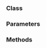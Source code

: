 <!-- @id NTeuc79t13wauV9gLc2LZX -->
### Class

<!-- @id rwW1uoMwGJtzS9sESnUYqU -->
### Parameters

<!-- @id UcoEwbojI9TigaPCe6sxuF -->
### Methods